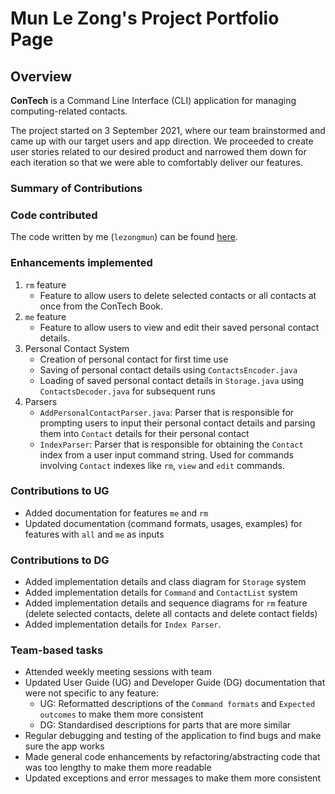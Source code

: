 # Mun Le Zong's Project Portfolio Page

## Overview
**ConTech** is a Command Line Interface (CLI) application for managing computing-related contacts.

The project started on 3 September 2021, where our team brainstormed and came up with our target users and app
direction. We proceeded to create user stories related to our desired product and narrowed them down for each
iteration so that we were able to comfortably deliver our features.

### Summary of Contributions

### Code contributed
The code written by me (`lezongmun`) can be found [here](https://nus-cs2113-ay2122s1.github.io/tp-dashboard/?search=lezongmun&sort=groupTitle&sortWithin=title&timeframe=commit&mergegroup=&groupSelect=groupByRepos&breakdown=true&checkedFileTypes=docs~functional-code~test-code~other&since=2021-09-25&tabOpen=true&tabAuthor=lezongmun&tabRepo=AY2122S1-CS2113T-T09-1%2Ftp%5Bmaster%5D&authorshipIsMergeGroup=false&authorshipFileTypes=docs~functional-code~test-code&authorshipIsBinaryFileTypeChecked=false&tabType=authorship).
<br />

### Enhancements implemented
1. `rm` feature 
    - Feature to allow users to delete selected contacts or all contacts at once from the ConTech Book.
2. `me` feature
    - Feature to allow users to view and edit their saved personal contact details.
3. Personal Contact System
    - Creation of personal contact for first time use
    - Saving of personal contact details using `ContactsEncoder.java`
    - Loading of saved personal contact details in `Storage.java` using `ContactsDecoder.java` for subsequent runs
4. Parsers
    - `AddPersonalContactParser.java`: Parser that is responsible for prompting users to input their personal contact
      details and parsing them into `Contact` details for their personal contact
    - `IndexParser`: Parser that is responsible for obtaining the `Contact` index from a user input command string. Used 
      for commands involving `Contact` indexes like `rm`, `view` and `edit` commands.

### Contributions to UG
- Added documentation for features `me` and `rm`
- Updated documentation (command formats, usages, examples) for features with `all` and `me` as inputs

### Contributions to DG
- Added implementation details and class diagram for `Storage` system
- Added implementation details for `Command` and `ContactList` system
- Added implementation details and sequence diagrams for `rm` feature (delete selected contacts, delete all contacts and
  delete contact fields)
- Added implementation details for `Index Parser`.  

### Team-based tasks
- Attended weekly meeting sessions with team 
- Updated User Guide (UG) and Developer Guide (DG) documentation that were not specific to any feature:
   - UG: Reformatted descriptions of the `Command formats` and `Expected outcomes` to make them more consistent 
   - DG: Standardised descriptions for parts that are more similar
- Regular debugging and testing of the application to find bugs and make sure the app works
- Made general code enhancements by refactoring/abstracting code that was too lengthy to make them more readable 
- Updated exceptions and error messages to make them more consistent
